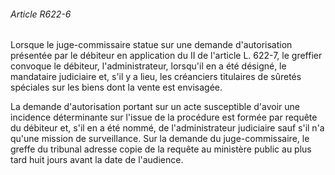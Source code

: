 ###### Article R622-6

Lorsque le juge-commissaire statue sur une demande d'autorisation présentée par le débiteur en application du II de l'article L. 622-7, le greffier convoque le débiteur, l'administrateur, lorsqu'il en a été désigné, le mandataire judiciaire et, s'il y a lieu, les créanciers titulaires de sûretés spéciales sur les biens dont la vente est envisagée.

La demande d'autorisation portant sur un acte susceptible d'avoir une incidence déterminante sur l'issue de la procédure est formée par requête du débiteur et, s'il en a été nommé, de l'administrateur judiciaire sauf s'il n'a qu'une mission de surveillance. Sur la demande du juge-commissaire, le greffe du tribunal adresse copie de la requête au ministère public au plus tard huit jours avant la date de l'audience.

